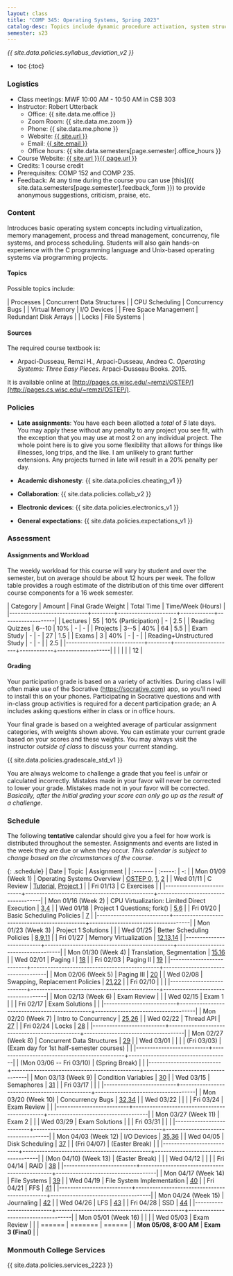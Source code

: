```yaml
---
layout: class
title: "COMP 345: Operating Systems, Spring 2023"
catalog-desc: Topics include dynamic procedure activation, system structure, memory management, process management, and recovery procedures.
semester: s23
---
```


*{{ site.data.policies.syllabus_deviation_v2 }}*

* toc
{:toc}

### Logistics

* Class meetings: MWF 10:00 AM - 10:50 AM in CSB 303
* Instructor: Robert Utterback
  * Office: {{ site.data.me.office }}
  * Zoom Room: {{ site.data.me.zoom }}  
  * Phone: {{ site.data.me.phone }}
  * Website: <a href="{{ site.url }}">{{ site.url }}</a>
  * Email: <a href="mailto:{{ site.email }}">{{ site.email }}</a>
  * Office hours: {{ site.data.semesters[page.semester].office_hours }}
* Course Website: <a href="{{ site.url }}{{ page.url }}">{{ site.url }}{{ page.url }}</a>
* Credits: 1 course credit
* Prerequisites: COMP 152 and COMP 235.
* Feedback: At any time during the course you can use
  [this]({{ site.data.semesters[page.semester].feedback_form }}) to provide
  anonymous suggestions, criticism, praise, etc.

### Content

Introduces basic operating system concepts including virtualization,
memory management, process and thread management, concurrency, file
systems, and process scheduling. Students will also gain hands-on
experience with the C programming language and Unix-based operating
systems via programming projects.

#### Topics

Possible topics include:

| Processes             | Concurrent Data Structures |
| CPU Scheduling        | Concurrency Bugs           |
| Virtual Memory        | I/O Devices                |
| Free Space Management | Redundant Disk Arrays      |
| Locks                 | File Systems               |

#### Sources

The required course textbook is:

* Arpaci-Dusseau, Remzi H., Arpaci-Dusseau, Andrea C. *Operating
  Systems: Three Easy Pieces*. Arpaci-Dusseau Books. 2015.

It is available online at
[http://pages.cs.wisc.edu/~remzi/OSTEP/](http://pages.cs.wisc.edu/~remzi/OSTEP/).

<!-- #### Student Learning Outcomes -->

### Policies

* **Late assignments**: You have each been allotted a *total* of *5*
late days. You may apply these without any penalty to any project you
see fit, with the exception that you may use at most 2 on any
individual project. The whole point here is to give you some
flexibility that allows for things like illnesses, long trips, and the
like. I am unlikely to grant further extensions. Any projects turned
in late will result in a 20% penalty per day.

* **Academic dishonesty**: {{ site.data.policies.cheating_v1 }}

* **Collaboration**: {{ site.data.policies.collab_v2 }}

* **Electronic devices**: {{ site.data.policies.electronics_v1 }}

* **General expectations**: {{ site.data.policies.expectations_v1 }}

### Assessment

#### Assignments and Workload

The weekly workload for this course will vary by student and over the
semester, but on average should be about 12 hours per week. The follow
table provides a rough estimate of the distribution of this time over
different course components for a 16 week semester.

| Category                   | Amount | Final Grade Weight  | Total Time | Time/Week (Hours) |
|----------------------------+--------+---------------------+------------+-------------------|
| Lectures                   |     55 | 10% (Participation) | -          |               2.5 |
| Reading Quizzes            |  6--10 | 10%                 | -          |                 - |
| Projects                   |   3--5 | 40%                 | 64         |               5.5 |
| Exam Study                 |      - | -                   | 27         |               1.5 |
| Exams                      |      3 | 40%                 | -          |                 - |
| Reading+Unstructured Study |      - | -                   |            |               2.5 |
|----------------------------+--------+---------------------+------------+-------------------|
|                            |        |                     |            |                12 |

#### Grading

Your participation grade is based on a variety of activities. During
class I will often make use of the Socrative (https://socrative.com)
app, so you'll need to install this on your phones. Participating in
Socrative questions and with in-class group activities is required for
a decent participation grade; an A includes asking questions either in
class or in office hours.

Your final grade is based on a weighted average of particular
assignment categories, with weights shown above. You can estimate your
current grade based on your scores and these weights. You may always
visit the instructor *outside of class* to discuss your current
standing.

{{ site.data.policies.gradescale_std_v1 }}

You are always welcome to challenge a grade that you feel is unfair or
calculated incorrectly. Mistakes made in your favor will never be
corrected to lower your grade. Mistakes made not in your favor will be
corrected. *Basically, after the initial grading your score can only
go up as the result of a challenge.*

### Schedule
The following **tentative** calendar should give you a feel for how
work is distributed throughout the semester. Assignments and events
are listed in the week they are due or when they occur. *This calendar
is subject to change based on the circumstances of the course*.

<!-- (let* ((start-date (org-read-date nil nil "2018-01-15")) -->
<!--        (end-date (org-read-date nil nil "2018-05-02")) -->
<!--        (days (list "Mon" "Tue" "Wed" "Fri")) -->
<!--        (current start-date)) -->
<!--   (while (string< current end-date) -->
<!--     (let* ((time (org-time-string-to-time current)) -->
<!--            (day (format-time-string "%a" time))) -->
<!--       (if (member day days) -->
<!--           (princ (concat (format-time-string "%a %m/%d" time) "\n")))) -->
<!--     (setq current (org-read-date nil nil "++1" nil (org-time-string-to-time current))))) -->

{: .schedule}
| Date                     | Topic                                        | Assignment                         |
| :-------                 | :-----:                                      | -:                                 |
| Mon 01/09 (Week 1)       | Operating Systems Overview                   | [OSTEP 0][0], [1][1], [2][2]       |
| Wed 01/11                | C Review                                     | [Tutorial][47], [Project 1](proj1) |
| Fri 01/13                | C Exercises                                  |                                    |
|--------------------------+----------------------------------------------+------------------------------------|
| Mon 01/16 (Week 2)       | CPU Virtualization: Limited Direct Execution | [3][3],[4][4]                      |
| Wed 01/18                | Project 1 Questions; fork()                  | [5][5],[6][6]                      |
| Fri 01/20                | Basic Scheduling Policies                    | [7][7]                             |
|--------------------------+----------------------------------------------+------------------------------------|
| Mon 01/23 (Week 3)       | Project 1 Solutions                          |                                    |
| Wed 01/25                | Better Scheduling Policies                   | [8][8],[9][9],[11][11]             |
| Fri 01/27                | Memory Virtualization                        | [12][12],[13][13],[14][14]         |
|--------------------------+----------------------------------------------+------------------------------------|
| Mon 01/30 (Week 4)       | Translation, Segmentation                    | [15][15],[16][16]                  |
| Wed 02/01                | Paging I                                     | [18][18]                           |
| Fri 02/03                | Paging II                                    | [19][19]                           |
|--------------------------+----------------------------------------------+------------------------------------|
| Mon 02/06 (Week 5)       | Paging III                                   | [20][20]                           |
| Wed 02/08                | Swapping, Replacement Policies               | [21][21],[22][22]                  |
| Fri 02/10                |                                              |                                    |
|--------------------------+----------------------------------------------+------------------------------------|
| Mon 02/13 (Week 6)       | Exam Review                                  |                                    |
| Wed 02/15                | Exam 1                                       |                                    |
| Fri 02/17                | Exam Solutions                               |                                    |
|--------------------------+----------------------------------------------+------------------------------------|
| Mon 02/20 (Week 7)       | Intro to Concurrency                         | [25][25],[26][26]                  |
| Wed 02/22                | Thread API                                   | [27][27]                           |
| Fri 02/24                | Locks                                        | [28][28]                           |
|--------------------------+----------------------------------------------+------------------------------------|
| Mon 02/27 (Week 8)       | Concurrent Data Structures                   | [29][29]                           |
| Wed 03/01                |                                              |                                    |
| (Fri 03/03)              | (Exam day for 1st half-semester courses)     |                                    |
|--------------------------+----------------------------------------------+------------------------------------|
| (Mon 03/06 -- Fri 03/10) | (Spring Break)                               |                                    |
|--------------------------+----------------------------------------------+------------------------------------|
| Mon 03/13 (Week 9)       | Condition Variables                          | [30][30]                           |
| Wed 03/15                | Semaphores                                   | [31][31]                           |
| Fri 03/17                |                                              |                                    |
|--------------------------+----------------------------------------------+------------------------------------|
| Mon 03/20 (Week 10)      | Concurrency Bugs                             | [32][32],[34][34]                  |
| Wed 03/22                |                                              |                                    |
| Fri 03/24                | Exam Review                                  |                                    |
|--------------------------+----------------------------------------------+------------------------------------|
| Mon 03/27 (Week 11)      | Exam 2                                       |                                    |
| Wed 03/29                | Exam Solutions                               |                                    |
| Fri 03/31                |                                              |                                    |
|--------------------------+----------------------------------------------+------------------------------------|
| Mon 04/03 (Week 12)      | I/O Devices                                  | [35][35],[36][36]                  |
| Wed 04/05                | Disk Scheduling                              | [37][37]                           |
| (Fri 04/07)              | (Easter Break)                               |                                    |
|--------------------------+----------------------------------------------+------------------------------------|
| (Mon 04/10) (Week 13)    | (Easter Break)                               |                                    |
| Wed 04/12                |                                              |                                    |
| Fri 04/14                | RAID                                         | [38][38]                           |
|--------------------------+----------------------------------------------+------------------------------------|
| Mon 04/17 (Week 14)      | File Systems                                 | [39][39]                           |
| Wed 04/19                | File System Implementation                   | [40][40]                           |
| Fri 04/21                | FFS                                          | [41][41]                           |
|--------------------------+----------------------------------------------+------------------------------------|
| Mon 04/24 (Week 15)      | Journaling                                   | [42][42]                           |
| Wed 04/26                | LFS                                          | [43][43]                           |
| Fri 04/28                | SSD                                          | [44][44]                           |
|--------------------------+----------------------------------------------+------------------------------------|
| Mon 05/01 (Week 16)      |                                              |                                    |
| Wed 05/03                | Exam Review                                  |                                    |
| ======                   | =======                                      | ======                             |
| **Mon 05/08, 8:00 AM**   | **Exam 3 (Final)**                           |                                    |

[labtut]: https://pages.cs.wisc.edu/~remzi/OSTEP/lab-tutorial.pdf
[0]: https://pages.cs.wisc.edu/~remzi/OSTEP/preface.pdf
[1]: https://pages.cs.wisc.edu/~remzi/OSTEP/dialogue-threeeasy.pdf
[2]: https://pages.cs.wisc.edu/~remzi/OSTEP/intro.pdf
[3]: https://pages.cs.wisc.edu/~remzi/OSTEP/dialogue-virtualization.pdf
[4]: https://pages.cs.wisc.edu/~remzi/OSTEP/cpu-intro.pdf
[5]: https://pages.cs.wisc.edu/~remzi/OSTEP/cpu-api.pdf
[6]: https://pages.cs.wisc.edu/~remzi/OSTEP/cpu-mechanisms.pdf
[7]: https://pages.cs.wisc.edu/~remzi/OSTEP/cpu-sched.pdf
[8]: https://pages.cs.wisc.edu/~remzi/OSTEP/cpu-sched-mlfq.pdf
[9]: https://pages.cs.wisc.edu/~remzi/OSTEP/cpu-sched-lottery.pdf
[10]: https://pages.cs.wisc.edu/~remzi/OSTEP/cpu-sched-multi.pdf
[11]: https://pages.cs.wisc.edu/~remzi/OSTEP/cpu-dialogue.pdf
[12]: https://pages.cs.wisc.edu/~remzi/OSTEP/dialogue-vm.pdf
[13]: https://pages.cs.wisc.edu/~remzi/OSTEP/vm-intro.pdf
[14]: https://pages.cs.wisc.edu/~remzi/OSTEP/vm-api.pdf
[15]: https://pages.cs.wisc.edu/~remzi/OSTEP/vm-mechanism.pdf
[16]: https://pages.cs.wisc.edu/~remzi/OSTEP/vm-segmentation.pdf
[17]: https://pages.cs.wisc.edu/~remzi/OSTEP/vm-freespace.pdf
[18]: https://pages.cs.wisc.edu/~remzi/OSTEP/vm-paging.pdf
[19]: https://pages.cs.wisc.edu/~remzi/OSTEP/vm-tlbs.pdf
[20]: https://pages.cs.wisc.edu/~remzi/OSTEP/vm-smalltables.pdf
[21]: https://pages.cs.wisc.edu/~remzi/OSTEP/vm-beyondphys.pdf
[22]: https://pages.cs.wisc.edu/~remzi/OSTEP/vm-beyondphys-policy.pdf
[23]: https://pages.cs.wisc.edu/~remzi/OSTEP/vm-complete.pdf
[24]: https://pages.cs.wisc.edu/~remzi/OSTEP/vm-dialogue.pdf
[25]: https://pages.cs.wisc.edu/~remzi/OSTEP/dialogue-concurrency.pdf
[26]: https://pages.cs.wisc.edu/~remzi/OSTEP/threads-intro.pdf
[27]: https://pages.cs.wisc.edu/~remzi/OSTEP/threads-api.pdf
[28]: https://pages.cs.wisc.edu/~remzi/OSTEP/threads-locks.pdf
[29]: https://pages.cs.wisc.edu/~remzi/OSTEP/threads-locks-usage.pdf
[30]: https://pages.cs.wisc.edu/~remzi/OSTEP/threads-cv.pdf
[31]: https://pages.cs.wisc.edu/~remzi/OSTEP/threads-sema.pdf
[32]: https://pages.cs.wisc.edu/~remzi/OSTEP/threads-bugs.pdf
[33]: https://pages.cs.wisc.edu/~remzi/OSTEP/threads-events.pdf
[34]: https://pages.cs.wisc.edu/~remzi/OSTEP/threads-dialogue.pdf
[35]: https://pages.cs.wisc.edu/~remzi/OSTEP/dialogue-persistence.pdf
[36]: https://pages.cs.wisc.edu/~remzi/OSTEP/file-devices.pdf
[37]: https://pages.cs.wisc.edu/~remzi/OSTEP/file-disks.pdf
[38]: https://pages.cs.wisc.edu/~remzi/OSTEP/file-raid.pdf
[39]: https://pages.cs.wisc.edu/~remzi/OSTEP/file-intro.pdf
[40]: https://pages.cs.wisc.edu/~remzi/OSTEP/file-implementation.pdf
[41]: https://pages.cs.wisc.edu/~remzi/OSTEP/file-ffs.pdf
[42]: https://pages.cs.wisc.edu/~remzi/OSTEP/file-journaling.pdf
[43]: https://pages.cs.wisc.edu/~remzi/OSTEP/file-lfs.pdf
[44]: https://pages.cs.wisc.edu/~remzi/OSTEP/file-ssd.pdf
[45]: https://pages.cs.wisc.edu/~remzi/OSTEP/file-integrity.pdf
[46]: https://pages.cs.wisc.edu/~remzi/OSTEP/file-dialogue.pdf
[47]: https://pages.cs.wisc.edu/~remzi/OSTEP/lab-tutorial.pdf

### Monmouth College Services

{{ site.data.policies.services_2223 }}

<!-- Local Variables: -->
<!-- eval: (orgtbl-mode) -->
<!-- End: -->
